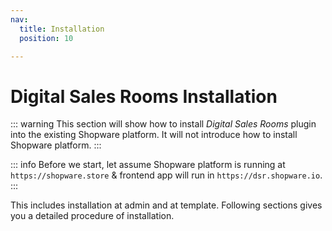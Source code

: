 ```yaml
---
nav:
  title: Installation
  position: 10

---
```


# Digital Sales Rooms Installation

::: warning
This section will show how to install *Digital Sales Rooms* plugin into the existing Shopware platform. It will not introduce how to install Shopware platform.
:::

::: info
Before we start, let assume Shopware platform is running at `https://shopware.store` & frontend app will run in `https://dsr.shopware.io`.
:::

This includes installation at admin and at template. Following sections gives you a detailed procedure of installation.
